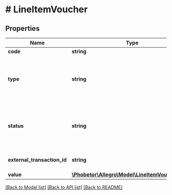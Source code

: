 # # LineItemVoucher

## Properties

Name | Type | Description | Notes
------------ | ------------- | ------------- | -------------
**code** | **string** | The voucher code. | [optional]
**type** | **string** | Describes the types of vouchers used in the lineItems. The types of vouchers can be as follows: * &#x60;NOTEBOOKS_FOR_TEACHERS&#x60; - a voucher for teacher&#39;s notebook action. |
**status** | **string** | Describes the status of the current voucher. The status of voucher can be as follows: * &#x60;ACTIVE&#x60; - an active voucher, ready to use, * &#x60;CANCELLED&#x60; - a cancelled voucher, disabled to use. | [optional]
**external_transaction_id** | **string** | The external transaction id. The value may differ depending on the status type. | [optional]
**value** | [**\Phobetor\Allegro\Model\LineItemVoucherValue**](LineItemVoucherValue.md) |  | [optional]

[[Back to Model list]](../../README.md#models) [[Back to API list]](../../README.md#endpoints) [[Back to README]](../../README.md)
